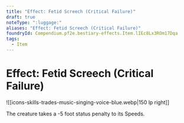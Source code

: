 ```yaml
---
title: "Effect: Fetid Screech (Critical Failure)"
draft: true
noteType: ":luggage:"
aliases: "Effect: Fetid Screech (Critical Failure)"
foundryId: Compendium.pf2e.bestiary-effects.Item.lIEc8Lx3ROm17Dqa
tags:
  - Item
---
```


# Effect: Fetid Screech (Critical Failure)
![[icons-skills-trades-music-singing-voice-blue.webp|150 lp right]]

The creature takes a -5 foot status penalty to its Speeds.
